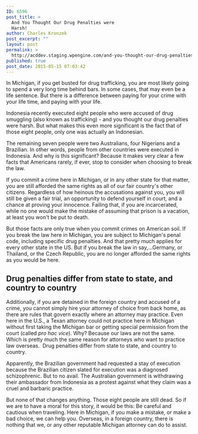 ```yaml
---
ID: 6596
post_title: >
  And You Thought Our Drug Penalties were
  Harsh!
author: Charles Kronzek
post_excerpt: ""
layout: post
permalink: >
  http://acddev.staging.wpengine.com/and-you-thought-our-drug-penalties-were-harsh.html
published: true
post_date: 2015-05-15 07:03:42
---
```

In Michigan, if you get busted for drug trafficking, you are most likely going to spend a very long time behind bars. In some cases, that may even be a life sentence. But there is a difference between paying for your crime with your life time, and paying with your life.

Indonesia recently executed eight people who were accused of drug smuggling (also known as trafficking) - and you thought our drug penalties were harsh. But what makes this even more significant is the fact that of those eight people, only one was actually an Indonesian.<!--more-->

The remaining seven people were two Australians, four Nigerians and a Brazilian. In other words, people from other countries were executed in Indonesia. And why is this significant? Because it makes very clear a few facts that Americans rarely, if ever, stop to consider when choosing to break the law.

If you commit a crime here in Michigan, or in any other state for that matter, you are still afforded the same rights as all of our fair country's other citizens. Regardless of how heinous the accusations against you, you will still be given a fair trial, an opportunity to defend yourself in court, and a chance at proving your innocence. Failing that, if you are incarcerated, while no one would make the mistake of assuming that prison is a vacation, at least you won't be put to death.

But those facts are only true when you commit crimes on American soil. If you break the law here in Michigan, you are subject to Michigan's penal code, including specific drug penalties. And that pretty much applies for every other state in the US. But if you break the law in say,...Germany, or Thailand, or the Czech Republic, you are no longer afforded the same rights as you would be here.


<h2>Drug penalties differ from state to state, and country to country</h2>

Additionally, if you are detained in the foreign country and accused of a crime, you cannot simply hire your attorney of choice from back home, as there are rules that govern exactly where an attorney may practice. Even here in the U.S., a Texan attorney could not practice here in Michigan without first taking the MIchigan bar or getting special permission from the court (called <i>pro hac vice</i>). Why? Because our laws are not the same. Which is pretty much the same reason for attorneys who want to practice law overseas.  Drug penalties differ from state to state, and country to country.

Apparently, the Brazilian government had requested a stay of execution because the Brazilian citizen slated for execution was a diagnosed schizophrenic. But to no avail. The Australian government is withdrawing their ambassador from Indonesia as a protest against what they claim was a cruel and barbaric practice.

But none of that changes anything. Those eight people are still dead. So if we are to have a moral for this story, it would be this: Be careful and cautious when traveling. Here in Michigan, if you make a mistake, or make a bad choice, we can help you. Overseas, in a foreign country, there is nothing that we, or any other reputable Michigan attorney can do to assist.